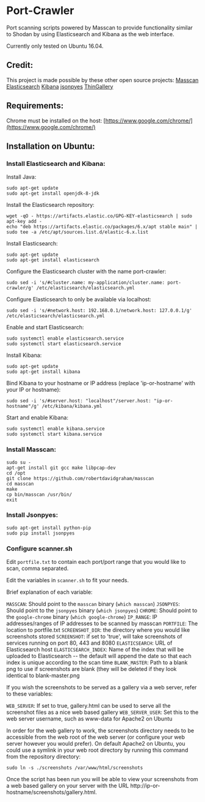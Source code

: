 # Port-Crawler
Port scanning scripts powered by Masscan to provide functionality similar to Shodan by using Elasticsearch and Kibana as the web interface.

Currently only tested on Ubuntu 16.04.

## Credit:

This project is made possible by these other open source projects:
[Masscan](https://github.com/robertdavidgraham/masscan)
[Elasticsearch](https://github.com/elastic/elasticsearch)
[Kibana](https://github.com/elastic/kibana)
[jsonpyes](https://github.com/xros/jsonpyes)
[ThinGallery](https://github.com/gfwilliams/ThinGallery)


## Requirements:
Chrome must be installed on the host: [https://www.google.com/chrome/](https://www.google.com/chrome/)




## Installation on Ubuntu:


### Install Elasticsearch and Kibana:

Install Java:

```
sudo apt-get update
sudo apt-get install openjdk-8-jdk
```


Install the Elasticsearch repository:

```
wget -qO - https://artifacts.elastic.co/GPG-KEY-elasticsearch | sudo apt-key add -
echo "deb https://artifacts.elastic.co/packages/6.x/apt stable main" | sudo tee -a /etc/apt/sources.list.d/elastic-6.x.list
```


Install Elasticsearch:

```
sudo apt-get update
sudo apt-get install elasticsearch
```


Configure the Elasticsearch cluster with the name port-crawler:

```
sudo sed -i 's/#cluster.name: my-application/cluster.name: port-crawler/g' /etc/elasticsearch/elasticsearch.yml
```


Configure Elasticsearch to only be available via localhost:

```
sudo sed -i 's/#network.host: 192.168.0.1/network.host: 127.0.0.1/g' /etc/elasticsearch/elasticsearch.yml
```


Enable and start Elasticsearch:

```
sudo systemctl enable elasticsearch.service
sudo systemctl start elasticsearch.service
```


Install Kibana:

```
sudo apt-get update
sudo apt-get install kibana
```


Bind Kibana to your hostname or IP address (replace 'ip-or-hostname' with your IP or hostname):

```
sudo sed -i 's/#server.host: "localhost"/server.host: "ip-or-hostname"/g' /etc/kibana/kibana.yml
```



Start and enable Kibana:

```
sudo systemctl enable kibana.service
sudo systemctl start kibana.service
```



### Install Masscan:

```
sudo su -
apt-get install git gcc make libpcap-dev
cd /opt
git clone https://github.com/robertdavidgraham/masscan
cd masscan
make
cp bin/masscan /usr/bin/
exit
```




### Install Jsonpyes:

```
sudo apt-get install python-pip
sudo pip install jsonpyes
```




### Configure scanner.sh

Edit `portfile.txt` to contain each port/port range that you would like to scan, comma separated.

Edit the variables in `scanner.sh` to fit your needs. 

Brief explanation of each variable:

`MASSCAN`: Should point to the `masscan` binary (`which masscan`)
`JSONPYES`: Should point to the `jsonpyes` binary (`which jsonpyes`)
`CHROME`: Should point to the `google-chrome` binary (`which google-chrome`)
`IP_RANGE`: IP addresses/ranges of IP addresses to be scanned by masscan 
`PORTFILE`: The location to portfile.txt
`SCREENSHOT_DIR`: the directory where you would like screenshots stored
`SCREENSHOT`: if set to 'true', will take screenshots of services running on port 80, 443 and 8080
`ELASTICSEARCH`: URL of Elasticsearch host
`ELASTICSEARCH_INDEX`: Name of the index that will be uploaded to Elasticsearch -- the default will append the date so that each index is unique according to the scan time
`BLANK_MASTER`: Path to a blank png to use if screenshots are blank (they will be deleted if they look identical to blank-master.png


If you wish the screenshots to be served as a gallery via a web server, refer to these variables:

`WEB_SERVER`: If set to true, gallery.html can be used to serve all the screenshot files as a nice web based gallery
`WEB_SERVER_USER`: Set this to the web server username, such as www-data for Apache2 on Ubuntu 


In order for the web gallery to work, the screenshots directory needs to be accessible from the web root of the web server (or configure your web server however you would prefer). On default Apache2 on Ubuntu, you could use a symlink in your web root directory by running this command from the repository directory:

`sudo ln -s ./screenshots /var/www/html/screenshots`

Once the script has been run you will be able to view your screenshots from a web based gallery on your server with the URL http://ip-or-hostname/screenshots/gallery.html.
